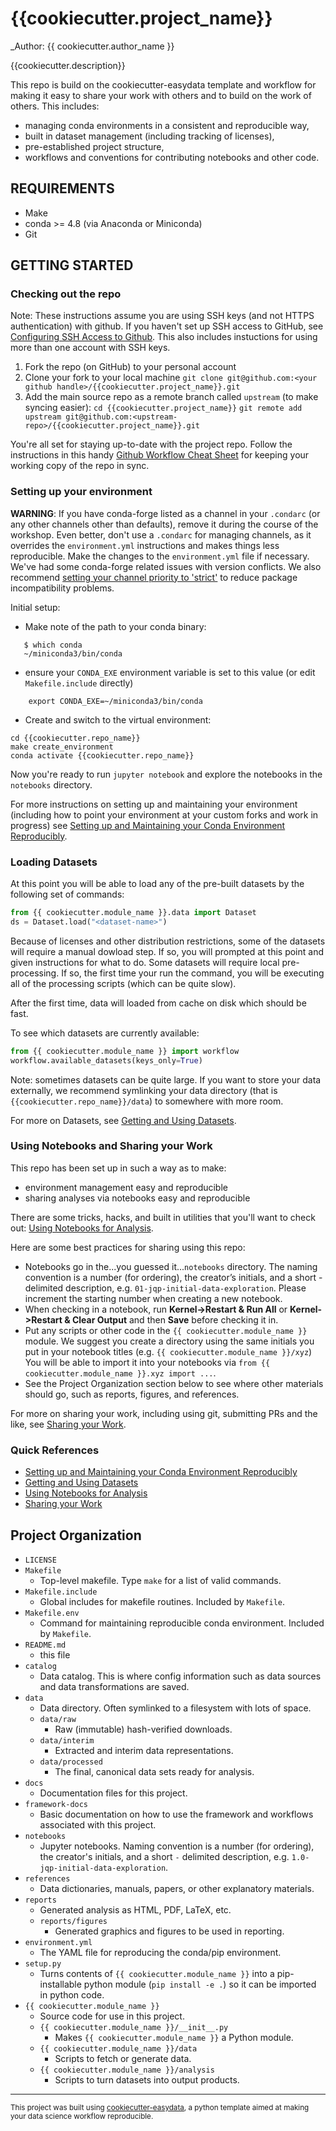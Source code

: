 {{cookiecutter.project_name}}
==============================
_Author: {{ cookiecutter.author_name }}

{{cookiecutter.description}}

This repo is build on the cookiecutter-easydata template and workflow for making it easy to share your work with others and
to build on the work of others. This includes:

* managing conda environments in a consistent and reproducible way,
* built in dataset management (including tracking of licenses),
* pre-established project structure,
* workflows and conventions for contributing notebooks and other code.

REQUIREMENTS
------------
* Make
* conda >= 4.8 (via Anaconda or Miniconda)
* Git

GETTING STARTED
---------------
### Checking out the repo
Note: These instructions assume you are using SSH keys (and not HTTPS authentication) with github.
If you haven't set up SSH access to GitHub, see [Configuring SSH Access to Github](https://github.com/hackalog/cookiecutter-easydata/wiki/Configuring-SSH-Access-to-Github). This also includes instuctions for using more than one account with SSH keys.

1. Fork the repo (on GitHub) to your personal account
1. Clone your fork to your local machine
  `git clone git@github.com:<your github handle>/{{cookiecutter.project_name}}.git`
1. Add the main source repo as a remote branch called `upstream` (to make syncing easier):
  `cd {{cookiecutter.project_name}}`
  `git remote add upstream git@github.com:<upstream-repo>/{{cookiecutter.project_name}}.git`

You're all set for staying up-to-date with the project repo. Follow the instructions in this handy [Github Workflow Cheat Sheet](https://github.com/hackalog/cookiecutter-easydata/wiki/Github-Workflow-Cheat-Sheet) for keeping your working copy of the repo in sync.

### Setting up your environment
**WARNING**: If you have conda-forge listed as a channel in your `.condarc` (or any other channels other than defaults), remove it during the course of the workshop. Even better, don't use a `.condarc` for managing channels, as it overrides the `environment.yml` instructions and makes things less reproducible. Make the changes to the `environment.yml` file if necessary. We've had some conda-forge related issues with version conflicts. We also recommend [setting your channel priority to 'strict'](https://docs.conda.io/projects/conda/en/latest/user-guide/tasks/manage-channels.html) to reduce package incompatibility problems.

Initial setup:

* Make note of the path to your conda binary:
```
   $ which conda
   ~/miniconda3/bin/conda
```
* ensure your `CONDA_EXE` environment variable is set to this value (or edit `Makefile.include` directly)
```
    export CONDA_EXE=~/miniconda3/bin/conda
```
* Create and switch to the virtual environment:
```
cd {{cookiecutter.repo_name}}
make create_environment
conda activate {{cookiecutter.repo_name}}
```

Now you're ready to run `jupyter notebook` and explore the notebooks in the `notebooks` directory.

For more instructions on setting up and maintaining your environment (including how to point your environment at your custom forks and work in progress) see [Setting up and Maintaining your Conda Environment Reproducibly](framework-docs/conda-environments.md).

### Loading Datasets

At this point you will be able to load any of the pre-built datasets by the following set of commands:
```python
from {{ cookiecutter.module_name }}.data import Dataset
ds = Dataset.load("<dataset-name>")
```
Because of licenses and other distribution restrictions, some of the datasets will require a manual dowload step. If so, you will prompted at this point and given instructions for what to do. Some datasets will require local pre-processing. If so, the first time your run the command, you will be executing all of the processing scripts (which can be quite slow).

After the first time, data will loaded from cache on disk which should be fast.

To see which datasets are currently available:
```python
from {{ cookiecutter.module_name }} import workflow
workflow.available_datasets(keys_only=True)
```

Note: sometimes datasets can be quite large. If you want to store your data externally, we recommend symlinking your data directory (that is `{{cookiecutter.repo_name}}/data`) to somewhere with more room.

For more on Datasets, see [Getting and Using Datasets](framework-docs/datasets.md).

### Using Notebooks and Sharing your Work
This repo has been set up in such a way as to make:

* environment management easy and reproducible
* sharing analyses via notebooks easy and reproducible

There are some tricks, hacks, and built in utilities that you'll want to check out: [Using Notebooks for Analysis](framework-docs/notebooks.md).

Here are some best practices for sharing using this repo:

* Notebooks go in the...you guessed it...`notebooks` directory. The naming convention is a number (for ordering), the creator’s initials, and a short - delimited description, e.g. `01-jqp-initial-data-exploration`. Please increment the starting number when creating a new notebook.
* When checking in a notebook, run **Kernel->Restart & Run All** or **Kernel->Restart & Clear Output** and then **Save** before checking it in.
* Put any scripts or other code in the `{{ cookiecutter.module_name }}` module. We suggest you create a directory using the same initials you put in your notebook titles (e.g. `{{ cookiecutter.module_name }}/xyz`) You will be able to import it into your notebooks via `from {{ cookiecutter.module_name }}.xyz import ...`.
* See the Project Organization section below to see where other materials should go, such as reports, figures, and references.

For more on sharing your work, including using git, submitting PRs and the like, see [Sharing your Work](framework-docs/sharing-your-work.md).

### Quick References
* [Setting up and Maintaining your Conda Environment Reproducibly](framework-docs/conda-environments.md)
* [Getting and Using Datasets](framework-docs/datasets.md)
* [Using Notebooks for Analysis](framework-docs/notebooks.md)
* [Sharing your Work](framework-docs/sharing-your-work.md)


Project Organization
------------
* `LICENSE`
* `Makefile`
    * Top-level makefile. Type `make` for a list of valid commands.
* `Makefile.include`
    * Global includes for makefile routines. Included by `Makefile`.
* `Makefile.env`
    * Command for maintaining reproducible conda environment. Included by `Makefile`.
* `README.md`
    * this file
* `catalog`
  * Data catalog. This is where config information such as data sources
    and data transformations are saved.
* `data`
    * Data directory. Often symlinked to a filesystem with lots of space.
    * `data/raw`
        * Raw (immutable) hash-verified downloads.
    * `data/interim`
        * Extracted and interim data representations.
    * `data/processed`
        * The final, canonical data sets ready for analysis.
* `docs`
    * Documentation files for this project.
* `framework-docs`
    * Basic documentation on how to use the framework and workflows associated with this project.
* `notebooks`
    *  Jupyter notebooks. Naming convention is a number (for ordering),
    the creator's initials, and a short `-` delimited description,
    e.g. `1.0-jqp-initial-data-exploration`.
* `references`
    * Data dictionaries, manuals, papers, or other explanatory materials.
* `reports`
    * Generated analysis as HTML, PDF, LaTeX, etc.
    * `reports/figures`
        * Generated graphics and figures to be used in reporting.
* `environment.yml`
    * The YAML file for reproducing the conda/pip environment.
* `setup.py`
    * Turns contents of `{{ cookiecutter.module_name }}` into a
    pip-installable python module  (`pip install -e .`) so it can be
    imported in python code.
* `{{ cookiecutter.module_name }}`
    * Source code for use in this project.
    * `{{ cookiecutter.module_name }}/__init__.py`
        * Makes `{{ cookiecutter.module_name }}` a Python module.
    * `{{ cookiecutter.module_name }}/data`
        * Scripts to fetch or generate data.
    * `{{ cookiecutter.module_name }}/analysis`
        * Scripts to turn datasets into output products.

--------

<p><small>This project was built using <a target="_blank" href="https://github.com/hackalog/cookiecutter-easydata">cookiecutter-easydata</a>, a python template aimed at making your data science workflow reproducible.</small></p>
